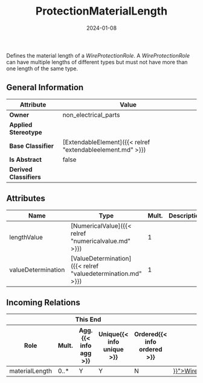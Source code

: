 ﻿---
title: ProtectionMaterialLength
toc: false
type: specs
date: "2024-01-08"
draft: false
specification: VEC
version: 2.1.0
documentType: "Recommendation"
elementType: Class
classes:
  - ProtectionMaterialLength
menu_name: vec-2.1.0
---
<p> Defines the material length of a <i>WireProtectionRole</i>. A <i>WireProtectionRole</i> can have multiple lengths of different types but must not have more than one length of the same type.      </p>

## General Information

| Attribute               | Value |
|-------------------------|-------|
| **Owner**               | non_electrical_parts |
| **Applied Stereotype**  |   |
| **Base Classifier**     | [ExtendableElement]({{< relref "extendableelement.md" >}})<br/>  |
| **Is Abstract**         | false |
| **Derived Classifiers** |   |

## Attributes
|  Name  |  Type  |  Mult.  |  Description  |  Owning Classifier  |
|--------|--------|---------|---------------|--------------|
|lengthValue| [NumericalValue]({{< relref "numericalvalue.md" >}}) | 1 |  | [ProtectionMaterialLength]({{< relref "protectionmateriallength.md" >}}) |
|valueDetermination| [ValueDetermination]({{< relref "valuedetermination.md" >}}) | 1 |  | [ProtectionMaterialLength]({{< relref "protectionmateriallength.md" >}}) |


##  Incoming Relations
<table>
    <thead>
        <tr>
           <th colspan="5">This End</th>
           <th colspan="2">Other End</th>
           <th colspan="1">General</th>
        </tr>
        <tr>
           <th>Role</th>
           <th>Mult.</th>
           <th>Agg.{{< info agg >}}</th>
           <th>Unique{{< info unique >}}</th>
           <th>Ordered{{< info ordered >}}</th>
           <th>Type</th>
           <th>Mult.</th>
           <th>Description</th>
        </tr>
    <thead>
    <tbody>
    <tr>
        <td>materialLength</td>
        <td>0..*</td>
        <td>Y</td>
        <td>Y</td>
        <td>N</td>
        <td><a href="{{< relref "wireprotectionrole.md" >}}">WireProtectionRole</a></td>
        <td>1</td>
        <td></td>
    </tr>
    </tbody>
</table>



